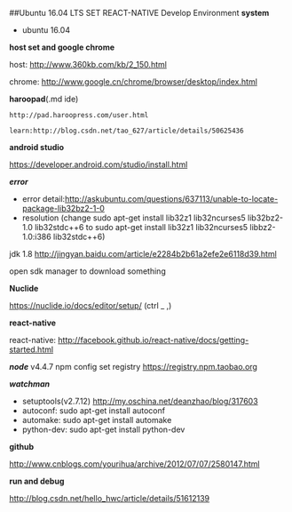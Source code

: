 ##Ubuntu 16.04 LTS SET REACT-NATIVE Develop Environment
**system**
 - ubuntu 16.04

**host set and google chrome**

host: http://www.360kb.com/kb/2_150.html

chrome: http://www.google.cn/chrome/browser/desktop/index.html

**haroopad**(.md ide)

	http://pad.haroopress.com/user.html
	
    learn:http://blog.csdn.net/tao_627/article/details/50625436
    
**android studio**

https://developer.android.com/studio/install.html

***error***

- error detail:http://askubuntu.com/questions/637113/unable-to-locate-package-lib32bz2-1-0
- resolution (change sudo apt-get install lib32z1 lib32ncurses5 lib32bz2-1.0 lib32stdc++6 to sudo apt-get install lib32z1 lib32ncurses5 libbz2-1.0:i386 lib32stdc++6)

jdk  1.8 http://jingyan.baidu.com/article/e2284b2b61a2efe2e6118d39.html

open  sdk manager to download something



**Nuclide**

 https://nuclide.io/docs/editor/setup/   (ctrl _ ,)
 
**react-native**

react-native: http://facebook.github.io/react-native/docs/getting-started.html

***node***  v4.4.7
npm config set registry https://registry.npm.taobao.org

***watchman***
- setuptools(v2.7.12) http://my.oschina.net/deanzhao/blog/317603
- autoconf: sudo apt-get install autoconf
- automake: sudo apt-get install automake
- python-dev: sudo apt-get install python-dev

**github**

http://www.cnblogs.com/yourihua/archive/2012/07/07/2580147.html

**run and debug**

http://blog.csdn.net/hello_hwc/article/details/51612139
